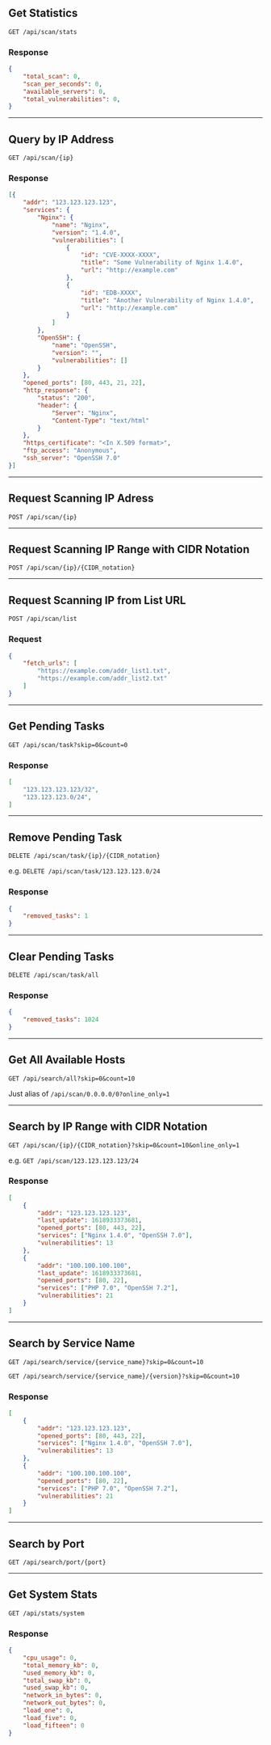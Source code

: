 ## Get Statistics
`GET /api/scan/stats`

### Response
```json
{
    "total_scan": 0,
    "scan_per_seconds": 0,
    "available_servers": 0,
    "total_vulnerabilities": 0,
}
```

--------

## Query by IP Address
`GET /api/scan/{ip}`

### Response

```json
[{
    "addr": "123.123.123.123",
    "services": {
        "Nginx": {
            "name": "Nginx",
            "version": "1.4.0",
            "vulnerabilities": [
                {
                    "id": "CVE-XXXX-XXXX",
                    "title": "Some Vulnerability of Nginx 1.4.0",
                    "url": "http://example.com"
                },
                {
                    "id": "EDB-XXXX",
                    "title": "Another Vulnerability of Nginx 1.4.0",
                    "url": "http://example.com"
                }
            ]
        },
        "OpenSSH": {
            "name": "OpenSSH",
            "version": "",
            "vulnerabilities": []
        }
    },
    "opened_ports": [80, 443, 21, 22],
    "http_response": {
        "status": "200",
        "header": {
            "Server": "Nginx",
            "Content-Type": "text/html"
        }
    },
    "https_certificate": "<In X.509 format>",
    "ftp_access": "Anonymous",
    "ssh_server": "OpenSSH 7.0"
}]
```
--------


## Request Scanning IP Adress
`POST /api/scan/{ip}`

--------

## Request Scanning IP Range with CIDR Notation
`POST /api/scan/{ip}/{CIDR_notation}`

--------

## Request Scanning IP from List URL
`POST /api/scan/list`
### Request
```json
{
    "fetch_urls": [
        "https://example.com/addr_list1.txt",
        "https://example.com/addr_list2.txt"
    ]
}
```
--------

## Get Pending Tasks
`GET /api/scan/task?skip=0&count=0`
### Response
```json
[
    "123.123.123.123/32",
    "123.123.123.0/24",
]
```

--------

## Remove Pending Task
`DELETE /api/scan/task/{ip}/{CIDR_notation}`

e.g. `DELETE /api/scan/task/123.123.123.0/24`

### Response
```json
{
    "removed_tasks": 1
}
```

--------

## Clear Pending Tasks
`DELETE /api/scan/task/all`

### Response
```json
{
    "removed_tasks": 1024
}
```

--------


## Get All Available Hosts
`GET /api/search/all?skip=0&count=10`

Just alias of `/api/scan/0.0.0.0/0?online_only=1`

--------


## Search by IP Range with CIDR Notation
`GET /api/scan/{ip}/{CIDR_notation}?skip=0&count=10&online_only=1`

e.g. `GET /api/scan/123.123.123.123/24`



### Response
```json
[
    {
        "addr": "123.123.123.123",
        "last_update": 1618933373681,
        "opened_ports": [80, 443, 22],
        "services": ["Nginx 1.4.0", "OpenSSH 7.0"],
        "vulnerabilities": 13
    },
    {
        "addr": "100.100.100.100",
        "last_update": 1618933373681,
        "opened_ports": [80, 22],
        "services": ["PHP 7.0", "OpenSSH 7.2"],
        "vulnerabilities": 21
    }
]
```

--------


## Search by Service Name
`GET /api/search/service/{service_name}?skip=0&count=10`

`GET /api/search/service/{service_name}/{version}?skip=0&count=10`

### Response
```json
[
    {
        "addr": "123.123.123.123",
        "opened_ports": [80, 443, 22],
        "services": ["Nginx 1.4.0", "OpenSSH 7.0"],
        "vulnerabilities": 13
    },
    {
        "addr": "100.100.100.100",
        "opened_ports": [80, 22],
        "services": ["PHP 7.0", "OpenSSH 7.2"],
        "vulnerabilities": 21
    }
]
```

--------

## Search by Port
`GET /api/search/port/{port}`


--------

## Get System Stats
`GET /api/stats/system`
### Response
```json
{
    "cpu_usage": 0,
    "total_memory_kb": 0,
    "used_memory_kb": 0,
    "total_swap_kb": 0,
    "used_swap_kb": 0,
    "network_in_bytes": 0,
    "network_out_bytes": 0,
    "load_one": 0,
    "load_five": 0,
    "load_fifteen": 0
}
```